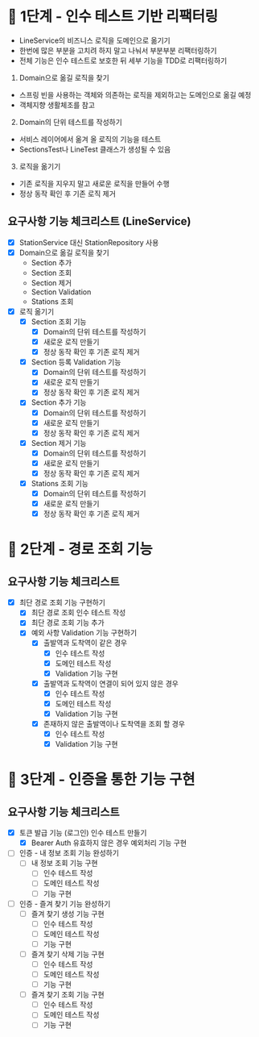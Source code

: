# 🚀 1단계 - 인수 테스트 기반 리팩터링

- LineService의 비즈니스 로직을 도메인으로 옮기기
- 한번에 많은 부분을 고치려 하지 말고 나눠서 부분부분 리팩터링하기
- 전체 기능은 인수 테스트로 보호한 뒤 세부 기능을 TDD로 리팩터링하기

1. Domain으로 옮길 로직을 찾기
- 스프링 빈을 사용하는 객체와 의존하는 로직을 제외하고는 도메인으로 옮길 예정
- 객체지향 생활체조를 참고
2. Domain의 단위 테스트를 작성하기
- 서비스 레이어에서 옮겨 올 로직의 기능을 테스트
- SectionsTest나 LineTest 클래스가 생성될 수 있음
3. 로직을 옮기기
- 기존 로직을 지우지 말고 새로운 로직을 만들어 수행
- 정상 동작 확인 후 기존 로직 제거

## 요구사항 기능 체크리스트 (LineService)
- [X] StationService 대신 StationRepository 사용
- [X] Domain으로 옮길 로직을 찾기
  - Section 추가
  - Section 조회
  - Section 제거
  - Section Validation
  - Stations 조회  
- [X] 로직 옮기기 
  - [X] Section 조회 기능
    - [X] Domain의 단위 테스트를 작성하기
    - [X] 새로운 로직 만들기
    - [X] 정상 동작 확인 후 기존 로직 제거   
  - [X] Section 등록 Validation 기능
    - [X] Domain의 단위 테스트를 작성하기
    - [x] 새로운 로직 만들기
    - [X] 정상 동작 확인 후 기존 로직 제거 
  - [X] Section 추가 기능
    - [X] Domain의 단위 테스트를 작성하기
    - [X] 새로운 로직 만들기
    - [X] 정상 동작 확인 후 기존 로직 제거 
  - [X] Section 제거 기능
    - [X] Domain의 단위 테스트를 작성하기
    - [X] 새로운 로직 만들기
    - [X] 정상 동작 확인 후 기존 로직 제거
  - [X] Stations 조회 기능
    - [X] Domain의 단위 테스트를 작성하기
    - [X] 새로운 로직 만들기
    - [X] 정상 동작 확인 후 기존 로직 제거

# 🚀 2단계 - 경로 조회 기능
 
## 요구사항 기능 체크리스트
- [X] 최단 경로 조회 기능 구현하기 
  - [X] 최단 경로 조회 인수 테스트 작성
  - [X] 최단 경로 조회 기능 추가
  - [X] 예외 사항 Validation 기능 구현하기
    - [X] 출발역과 도착역이 같은 경우
      - [X] 인수 테스트 작성
      - [X] 도메인 테스트 작성
      - [X] Validation 기능 구현
    - [X] 출발역과 도착역이 연결이 되어 있지 않은 경우
      - [X] 인수 테스트 작성
      - [X] 도메인 테스트 작성
      - [X] Validation 기능 구현 
    - [X] 존재하지 않은 출발역이나 도착역을 조회 할 경우
      - [X] 인수 테스트 작성
      - [X] Validation 기능 구현  

# 🚀 3단계 - 인증을 통한 기능 구현

## 요구사항 기능 체크리스트
- [X] 토큰 발급 기능 (로그인) 인수 테스트 만들기
  - [X] Bearer Auth 유효하지 않은 경우 예외처리 기능 구현 
- [ ] 인증 - 내 정보 조회 기능 완성하기
  - [ ] 내 정보 조회 기능 구현
    - [ ] 인수 테스트 작성
    - [ ] 도메인 테스트 작성
    - [ ] 기능 구현
- [ ] 인증 - 즐겨 찾기 기능 완성하기
  - [ ] 즐겨 찾기 생성 기능 구현
    - [ ] 인수 테스트 작성
    - [ ] 도메인 테스트 작성
    - [ ] 기능 구현  
  - [ ] 즐겨 찾기 삭제 기능 구현
    - [ ] 인수 테스트 작성
    - [ ] 도메인 테스트 작성
    - [ ] 기능 구현
  - [ ] 즐겨 찾기 조회 기능 구현
    - [ ] 인수 테스트 작성
    - [ ] 도메인 테스트 작성
    - [ ] 기능 구현
